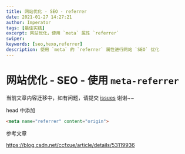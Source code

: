 ```yaml
---
title: 网站优化 - SEO - referrer
date: 2021-01-27 14:27:21
author: Imperator
tags: [最佳实践]
excerpt: 网站优化，使用 `meta` 属性 `referrer`
swiper:
keywords: [seo,hexo,referrer]
description: 使用 `meta` 的 `referrer` 属性进行网站 `SEO` 优化
---
```


# 网站优化 - SEO - 使用 `meta-referrer`

当前文章内容迁移中，如有问题，请提交 [issues](https://github.com/Starrier/starrier.github.io/issues) 谢谢~~

head 中添加

```html
<meta name="referrer" content="origin">
```

参考文章

https://blog.csdn.net/ccfxue/article/details/53119936
